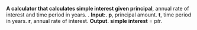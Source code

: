 **A calculator that calculates simple interest given principal**, annual rate of interest and time period in years.
.
**Input:**.
   **p**, principal amount.
   **t**, time period in years.
   **r**, annual rate of interest.
**Output**.
   **simple interest** = p*t*r.
